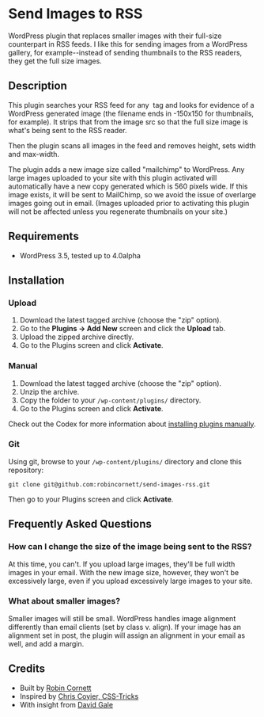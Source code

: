 # Send Images to RSS

WordPress plugin that replaces smaller images with their full-size counterpart in RSS feeds. I like this for sending images from a WordPress gallery, for example--instead of sending thumbnails to the RSS readers, they get the full size images.

## Description

This plugin searches your RSS feed for any <img> tag and looks for evidence of a WordPress generated image (the filename ends in -150x150 for thumbnails, for example). It strips that from the image src so that the full size image is what's being sent to the RSS reader.

Then the plugin scans all images in the feed and removes height, sets width and max-width.

The plugin adds a new image size called "mailchimp" to WordPress. Any large images uploaded to your site with this plugin activated will automatically have a new copy generated which is 560 pixels wide. If this image exists, it will be sent to MailChimp, so we avoid the issue of overlarge images going out in email. (Images uploaded prior to activating this plugin will not be affected unless you regenerate thumbnails on your site.)

## Requirements
* WordPress 3.5, tested up to 4.0alpha

## Installation

### Upload

1. Download the latest tagged archive (choose the "zip" option).
2. Go to the __Plugins -> Add New__ screen and click the __Upload__ tab.
3. Upload the zipped archive directly.
4. Go to the Plugins screen and click __Activate__.

### Manual

1. Download the latest tagged archive (choose the "zip" option).
2. Unzip the archive.
3. Copy the folder to your `/wp-content/plugins/` directory.
4. Go to the Plugins screen and click __Activate__.

Check out the Codex for more information about [installing plugins manually](http://codex.wordpress.org/Managing_Plugins#Manual_Plugin_Installation).

### Git

Using git, browse to your `/wp-content/plugins/` directory and clone this repository:

`git clone git@github.com:robincornett/send-images-rss.git`

Then go to your Plugins screen and click __Activate__.

## Frequently Asked Questions

### How can I change the size of the image being sent to the RSS?

At this time, you can't. If you upload large images, they'll be full width images in your email. With the new image size, however, they won't be excessively large, even if you upload excessively large images to your site.

### What about smaller images?

Smaller images will still be small. WordPress handles image alignment differently than email clients (set by class v. align). If your image has an alignment set in post, the plugin will assign an alignment in your email as well, and add a margin.

## Credits

* Built by [Robin Cornett](http://robincornett.com/)
* Inspired by [Chris Coyier, CSS-Tricks](http://css-tricks.com/dealing-content-images-email/)
* With insight from [David Gale](http://davidsgale.com)